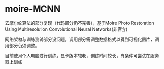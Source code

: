 # moire-MCNN
去摩尔纹算法的部分复现（代码部分仍不完善），基于Moire Photo Restoration Using Multiresolution  Convolutional Neural Networks(非官方)

网络架构与训练测试部分没问题，调用部分需调整数据格式以得到可视化图片，调用部分仍须调整。

目前使用个人电脑进行训练，显卡版本较老，训练时间较长，有条件可尝试在服务器上训练
